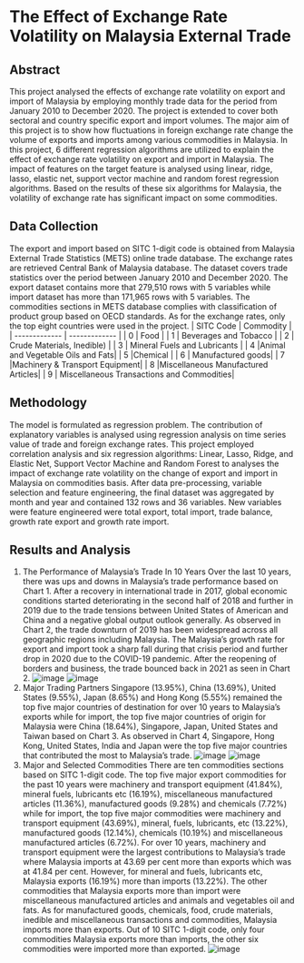 # The Effect of Exchange Rate Volatility on Malaysia External Trade
## Abstract
This project analysed the effects of exchange rate volatility on export and import of Malaysia by employing monthly trade data for the period from January 2010 to December 2020. The project is extended to cover both sectoral and country specific export and import volumes. The major aim of this project is to show how fluctuations in foreign exchange rate change the volume of exports and imports among various commodities in Malaysia. In this project, 6 different regression algorithms are utilized to explain the effect of exchange rate volatility on export and import in Malaysia. The impact of features on the target feature is analysed using linear, ridge, lasso, elastic net, support vector machine and random forest regression algorithms. Based on the results of these six algorithms for Malaysia, the volatility of exchange rate has significant impact on some commodities.
## Data Collection
The export and import based on SITC 1-digit code is obtained from Malaysia External Trade Statistics (METS) online trade database. The exchange rates are retrieved Central Bank of Malaysia database. The dataset covers trade statistics over the period between January 2010 and December 2020. The export dataset contains more that 279,510 rows with 5 variables while import dataset has more than 171,965 rows with 5 variables. The commodities sections in METS database complies with classification of product group based on OECD standards. As for the exchange rates, only the top eight countries were used in the project. 
| SITC Code | Commodity |
| ------------- | ------------- |
| 0 | Food |
| 1 | Beverages and Tobacco |
| 2 | Crude Materials, Inedible) |
| 3 | Mineral Fuels and Lubricants |
| 4	|Animal and Vegetable Oils and Fats|
| 5	|Chemical |
| 6 |	Manufactured goods|
| 7 |Machinery & Transport Equipment|
| 8 |Miscellaneous Manufactured Articles|
| 9 |	Miscellaneous Transactions and Commodities|

## Methodology
The model is formulated as regression problem. The contribution of explanatory variables is analysed using regression analysis on time series value of trade and foreign exchange rates. This project employed correlation analysis and six regression algorithms: Linear, Lasso, Ridge, and Elastic Net, Support Vector Machine and Random Forest to analyses the impact of exchange rate volatility on the change of export and import in Malaysia on commodities basis. After data pre-processing, variable selection and feature engineering, the final dataset was aggregated by month and year and contained 132 rows and 36 variables. New variables were feature engineered were total export, total import, trade balance, growth rate export and growth rate import.

## Results and Analysis
1. The Performance of Malaysia’s Trade In 10 Years
Over the last 10 years, there was ups and downs in Malaysia’s trade performance based on Chart 1. After a recovery in international trade in 2017, global economic conditions started deteriorating in the second half of 2018 and further in 2019 due to the trade tensions between United States of American and China and a negative global output outlook generally. As observed in Chart 2, the trade downturn of 2019 has been widespread across all geographic regions including Malaysia. The Malaysia’s growth rate for export and import took a sharp fall during that crisis period and further drop in 2020 due to the COVID-19 pandemic. After the reopening of borders and business, the trade bounced back in 2021 as seen in Chart 2.
![image](https://user-images.githubusercontent.com/58675575/178284791-347b472e-9921-44be-8292-1610f257f9be.png)
![image](https://user-images.githubusercontent.com/58675575/178284860-94fc5e2d-5463-4df8-9ce8-829c1183e098.png)
2. Major Trading Partners
Singapore (13.95%), China (13.69%), United States (9.55%), Japan (8.65%) and Hong Kong (5.55%) remained the top five major countries of destination for over 10 years to Malaysia’s exports while for import, the top five major countries of origin for Malaysia were China (18.64%), Singapore, Japan, United States and Taiwan based on Chart 3. As observed in Chart 4, Singapore, Hong Kong, United States, India and Japan were the top five major countries that contributed the most to Malaysia’s trade.
![image](https://user-images.githubusercontent.com/58675575/178285049-aa9c85a9-956b-4be1-928e-d7ff7d372e2a.png)
![image](https://user-images.githubusercontent.com/58675575/178285149-17eb282e-528d-4ab5-9b12-64d10fa2d05c.png)
3. Major and Selected Commodities
There are ten commodities sections based on SITC 1-digit code. The top five major export commodities for the past 10 years were machinery and transport equipment (41.84%), mineral fuels, lubricants etc (16.19%), miscellaneous manufactured articles (11.36%), manufactured goods (9.28%) and chemicals (7.72%) while for import, the top five major commodities were machinery and transport equipment (43.69%), mineral, fuels, lubricants, etc (13.22%), manufactured goods (12.14%), chemicals (10.19%) and miscellaneous manufactured articles (6.72%). For over 10 years, machinery and transport equipment were the largest contributions to Malaysia’s trade where Malaysia imports at 43.69 per cent more than exports which was at 41.84 per cent. However, for mineral and fuels, lubricants etc, Malaysia exports (16.19%) more than imports (13.22%). The other commodities that Malaysia exports more than import were miscellaneous manufactured articles and animals and vegetables oil and fats. As for manufactured goods, chemicals, food, crude materials, inedible and miscellaneous transactions and commodities, Malaysia imports more than exports. Out of 10 SITC 1-digit code, only four commodities Malaysia exports more than imports, the other six commodities were imported more than exported.
![image](https://user-images.githubusercontent.com/58675575/178285383-32e6da82-50bb-4d51-81ad-2c610c2c4e79.png)


